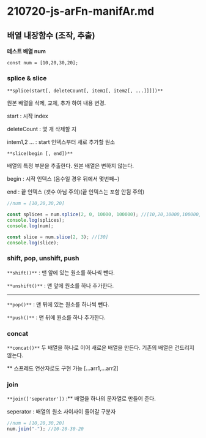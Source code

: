 # 210720-js-arFn-manifAr.md

## 배열 내장함수 (조작, 추출)

**테스트 배열 num**

`const num = [10,20,30,20];`

### splice & slice

`**splice(start[, deleteCount[, item1[, item2[, ...]]]])**`

원본 배열을 삭제, 교체, 추가 하여 내용 변경.

start : 시작 index

deleteCount : 몇 개 삭제할 지

intem1,2 ... : start 인덱스부터 새로 추가할 원소

`**slice(begin [, end])**`

배열의 특정 부분을 추출한다. 원본 배열은 변하지 않는다.

begin : 시작 인덱스 (음수일 경우 뒤에서 몇번째~)

end : 끝 인덱스 (갯수 아님 주의)(끝 인덱스는 포함 안됨 주의)

```jsx
//num = [10,20,30,20]

const splices = num.splice(2, 0, 10000, 100000); //[10,20,10000,100000,30,20]
console.log(splices);
console.log(num);

const slice = num.slice(2, 3); //[30]
console.log(slice);
```

### shift, pop, unshift, push

`**shift()**` : 맨 앞에 있는 원소를 하나씩 뺀다.

`**unshift()**` : 맨 앞에 원소를 하나 추가한다.

---

`**pop()**` : 맨 뒤에 있는 원소를 하나씩 뺀다.

`**push()**` : 맨 뒤에 원소를 하나 추가한다.

### concat

`**concat()**` 두 배열을 하나로 이어 새로운 배열을 만든다. 기존의 배열은 건드리지 않는다.

\*\* 스프레드 연산자로도 구현 가능 [...arr1,...arr2]

### join

`**join(['seperator'])` :\*\* 배열을 하나의 문자열로 만들어 준다.

seperator : 배열의 원소 사이사이 들어갈 구분자

```jsx
//num = [10,20,30,20]
num.join("-"); //10-20-30-20
```
